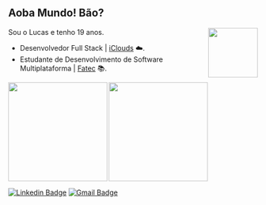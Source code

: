 ## Aoba Mundo! Bão?

  <img align="right" height="100" src="https://media.giphy.com/media/vvcvtGPa4hSiN4TgeY/giphy.gif"/>

  Sou o Lucas e tenho 19 anos.
  
  - Desenvolvedor Full Stack | [iClouds](https://github.com/iClouds-Sistemas-Web) ☁️.
  - Estudante de Desenvolvimento de Software Multiplataforma | [Fatec](https://fatecsjc-prd.azurewebsites.net/) 📚.
  
  <img height="200" align="left" src="https://media4.giphy.com/media/TcdpZwYDPlWXC/giphy.gif"/>
  <img height="200" src="https://64.media.tumblr.com/fc7eb06f16f4307687b8f4e2fafdc683/tumblr_pm2cyxOYl01vg0r9to1_540.gifv"/>
  
  [![Linkedin Badge](https://img.shields.io/badge/-Lucas%20Braz-2777b5?style=flat-square&logo=Linkedin&logoColor=white&link=https://www.linkedin.com/in/lucas-braz-dias/)](https://www.linkedin.com/in/lucas-braz-dias/) 
  [![Gmail Badge](https://img.shields.io/badge/-lucasbrzdias@gmail.com-ac3d32?style=flat-square&logo=Gmail&logoColor=white&link=mailto:lucasbrzdias@gmail.com)](mailto:lucasbrzdias@gmail.com)

